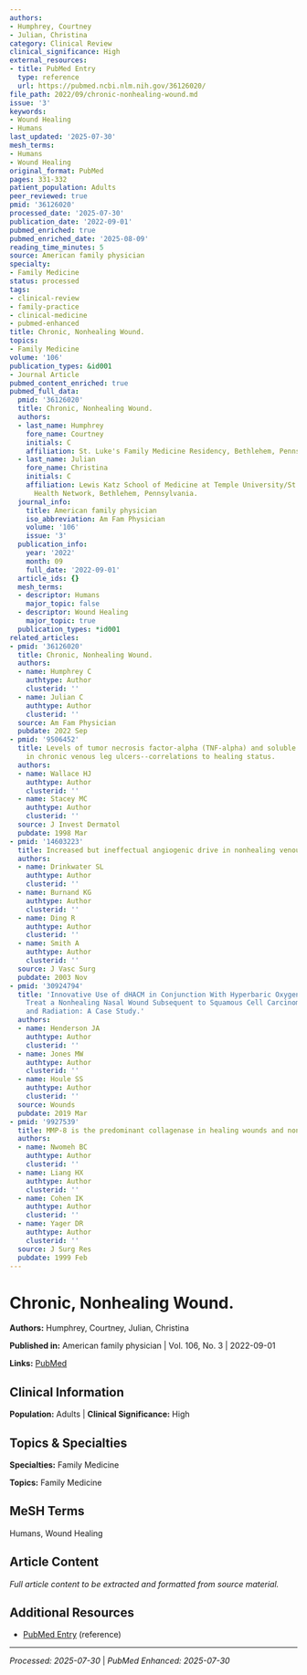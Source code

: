 ```yaml
---
authors:
- Humphrey, Courtney
- Julian, Christina
category: Clinical Review
clinical_significance: High
external_resources:
- title: PubMed Entry
  type: reference
  url: https://pubmed.ncbi.nlm.nih.gov/36126020/
file_path: 2022/09/chronic-nonhealing-wound.md
issue: '3'
keywords:
- Wound Healing
- Humans
last_updated: '2025-07-30'
mesh_terms:
- Humans
- Wound Healing
original_format: PubMed
pages: 331-332
patient_population: Adults
peer_reviewed: true
pmid: '36126020'
processed_date: '2025-07-30'
publication_date: '2022-09-01'
pubmed_enriched: true
pubmed_enriched_date: '2025-08-09'
reading_time_minutes: 5
source: American family physician
specialty:
- Family Medicine
status: processed
tags:
- clinical-review
- family-practice
- clinical-medicine
- pubmed-enhanced
title: Chronic, Nonhealing Wound.
topics:
- Family Medicine
volume: '106'
publication_types: &id001
- Journal Article
pubmed_content_enriched: true
pubmed_full_data:
  pmid: '36126020'
  title: Chronic, Nonhealing Wound.
  authors:
  - last_name: Humphrey
    fore_name: Courtney
    initials: C
    affiliation: St. Luke's Family Medicine Residency, Bethlehem, Pennsylvania.
  - last_name: Julian
    fore_name: Christina
    initials: C
    affiliation: Lewis Katz School of Medicine at Temple University/St. Luke's University
      Health Network, Bethlehem, Pennsylvania.
  journal_info:
    title: American family physician
    iso_abbreviation: Am Fam Physician
    volume: '106'
    issue: '3'
  publication_info:
    year: '2022'
    month: 09
    full_date: '2022-09-01'
  article_ids: {}
  mesh_terms:
  - descriptor: Humans
    major_topic: false
  - descriptor: Wound Healing
    major_topic: true
  publication_types: *id001
related_articles:
- pmid: '36126020'
  title: Chronic, Nonhealing Wound.
  authors:
  - name: Humphrey C
    authtype: Author
    clusterid: ''
  - name: Julian C
    authtype: Author
    clusterid: ''
  source: Am Fam Physician
  pubdate: 2022 Sep
- pmid: '9506452'
  title: Levels of tumor necrosis factor-alpha (TNF-alpha) and soluble TNF receptors
    in chronic venous leg ulcers--correlations to healing status.
  authors:
  - name: Wallace HJ
    authtype: Author
    clusterid: ''
  - name: Stacey MC
    authtype: Author
    clusterid: ''
  source: J Invest Dermatol
  pubdate: 1998 Mar
- pmid: '14603223'
  title: Increased but ineffectual angiogenic drive in nonhealing venous leg ulcers.
  authors:
  - name: Drinkwater SL
    authtype: Author
    clusterid: ''
  - name: Burnand KG
    authtype: Author
    clusterid: ''
  - name: Ding R
    authtype: Author
    clusterid: ''
  - name: Smith A
    authtype: Author
    clusterid: ''
  source: J Vasc Surg
  pubdate: 2003 Nov
- pmid: '30924794'
  title: 'Innovative Use of dHACM in Conjunction With Hyperbaric Oxygen Therapy to
    Treat a Nonhealing Nasal Wound Subsequent to Squamous Cell Carcinoma Resection
    and Radiation: A Case Study.'
  authors:
  - name: Henderson JA
    authtype: Author
    clusterid: ''
  - name: Jones MW
    authtype: Author
    clusterid: ''
  - name: Houle SS
    authtype: Author
    clusterid: ''
  source: Wounds
  pubdate: 2019 Mar
- pmid: '9927539'
  title: MMP-8 is the predominant collagenase in healing wounds and nonhealing ulcers.
  authors:
  - name: Nwomeh BC
    authtype: Author
    clusterid: ''
  - name: Liang HX
    authtype: Author
    clusterid: ''
  - name: Cohen IK
    authtype: Author
    clusterid: ''
  - name: Yager DR
    authtype: Author
    clusterid: ''
  source: J Surg Res
  pubdate: 1999 Feb
---
```


# Chronic, Nonhealing Wound.

**Authors:** Humphrey, Courtney, Julian, Christina

**Published in:** American family physician | Vol. 106, No. 3 | 2022-09-01

**Links:** [PubMed](https://pubmed.ncbi.nlm.nih.gov/36126020/)

## Clinical Information

**Population:** Adults | **Clinical Significance:** High

## Topics & Specialties

**Specialties:** Family Medicine

**Topics:** Family Medicine

## MeSH Terms

Humans, Wound Healing

## Article Content

*Full article content to be extracted and formatted from source material.*

## Additional Resources

- [PubMed Entry](https://pubmed.ncbi.nlm.nih.gov/36126020/) (reference)

---

*Processed: 2025-07-30* | *PubMed Enhanced: 2025-07-30*
